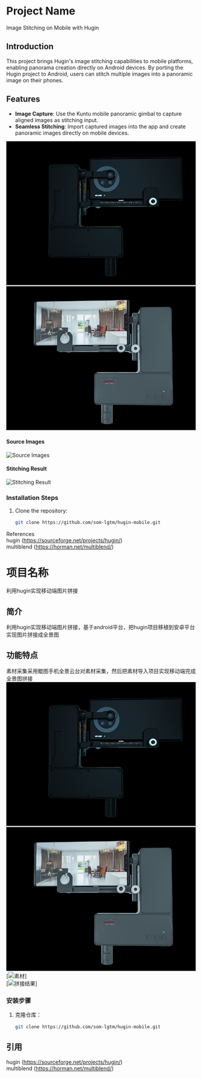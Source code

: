 # Project Name  
Image Stitching on Mobile with Hugin  

## Introduction  
This project brings Hugin's image stitching capabilities to mobile platforms, enabling panorama creation directly on Android devices. By porting the Hugin project to Android, users can stitch multiple images into a panoramic image on their phones.  

## Features  
- **Image Capture**: Use the Kuntu mobile panoramic gimbal to capture aligned images as stitching input.  
- **Seamless Stitching**: Import captured images into the app and create panoramic images directly on mobile devices.  

[![Gimbal](pic/1.png)](https://kuntu720.taobao.com)  <br>
[![Gimbal](pic/2.png)](https://kuntu720.taobao.com)  <br>

#### Source Images  
![Source Images](pic/imgs.png)  <br>

#### Stitching Result  
![Stitching Result](pic/result.jpg)  <br>

### Installation Steps  
1. Clone the repository:  
   ```bash  
   git clone https://github.com/som-lgtm/hugin-mobile.git  

References<br>
hugin (https://sourceforge.net/projects/hugin/)<br>
multiblend (https://horman.net/multiblend/)


# 项目名称
利用hugin实现移动端图片拼接

## 简介
利用hugin实现移动端图片拼接，基于android平台，把hugin项目移植到安卓平台实现图片拼接成全景图

## 功能特点
素材采集采用鲲图手机全景云台对素材采集，然后把素材导入项目实现移动端完成全景图拼接
[![云台](pic/1.png)](https://kuntu720.taobao.com)<br>
[![云台](pic/2.png)](https://kuntu720.taobao.com)<br>
[![素材](pic/imgs.png)]<br>
[![拼接结果](pic/result.jpg)]<br>


### 安装步骤
1. 克隆仓库：
   ```bash
   git clone https://github.com/som-lgtm/hugin-mobile.git

## 引用
hugin (https://sourceforge.net/projects/hugin/)<br>
multiblend (https://horman.net/multiblend/)
